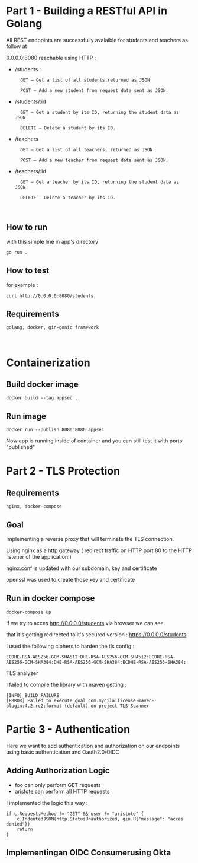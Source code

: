 # Part 1 - Building a RESTful API in Golang


All REST endpoints are successfully avalaible for students and teachers as follow at 

0.0.0.0:8080 reachable using HTTP : 

- /students :

        GET – Get a list of all students,returned as JSON
    
        POST – Add a new student from request data sent as JSON.
    
- /students/:id

        GET – Get a student by its ID, returning the student data as JSON.

        DELETE – Delete a student by its ID.

- /teachers

        GET – Get a list of all teachers, returned as JSON.

        POST – Add a new teacher from request data sent as JSON.
- /teachers/:id

        GET – Get a teacher by its ID, returning the student data as JSON.

        DELETE – Delete a teacher by its ID.

<br>

## How to run

with this simple line in app's directory

    go run . 

## How to test

for example :

    curl http://0.0.0.0:8080/students


## Requirements

    golang, docker, gin-gonic framework

<br>

# Containerization

## Build docker image 

    docker build --tag appsec .
## Run image
    docker run --publish 8080:8080 appsec

Now app is running inside of container and you can still test it with ports "published"


# Part 2 - TLS Protection

## Requirements

    nginx, docker-compose 

## Goal

Implementing a reverse proxy that will terminate the TLS
connection.

Using nginx as a http gateway (
redirect traffic on
HTTP port 80 to the HTTP listener of the application )

nginx.conf is updated with our subdomain, key and certificate 

openssl was used to create those key and certificate

## Run  in docker compose

    docker-compose up 

if we try to acces http://0.0.0.0/students via browser we can see 

that it's getting redirected to it's secured version : https://0.0.0.0/students

I used the following ciphers to harden the tls config :

    ECDHE-RSA-AES256-GCM-SHA512:DHE-RSA-AES256-GCM-SHA512:ECDHE-RSA-AES256-GCM-SHA384:DHE-RSA-AES256-GCM-SHA384:ECDHE-RSA-AES256-SHA384;

TLS analyzer

I failed to compile the library with maven getting :

    [INFO] BUILD FAILURE
    [ERROR] Failed to execute goal com.mycila:license-maven-plugin:4.2.rc2:format (default) on project TLS-Scanner

# Partie 3 - Authentication

Here we want to add authentication and authorization on our endpoints using basic authentication and Oauth2.0/OIDC

## Adding Authorization Logic

- foo can only perform GET requests 
- aristote can perform all HTTP requests

I implemented the logic this way :

    if c.Request.Method != "GET" && user != "aristote" {
		c.IndentedJSON(http.StatusUnauthorized, gin.H{"message": "acces denied"})
		return
	}

## Implementingan OIDC Consumerusing Okta